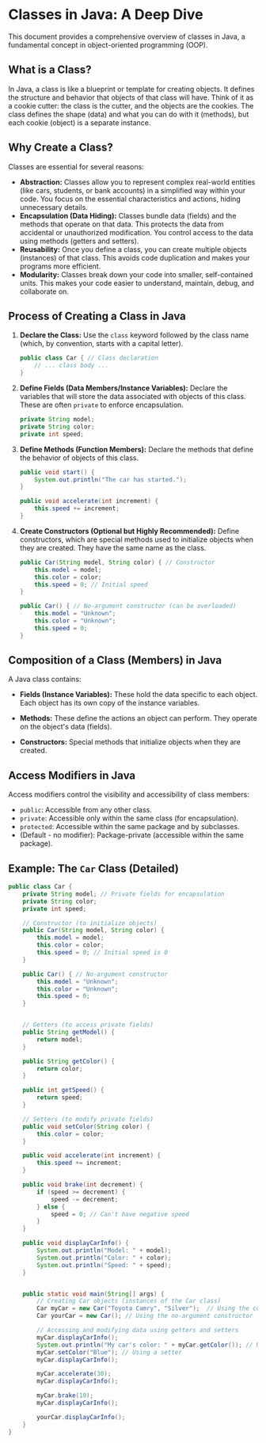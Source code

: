 # Classes in Java: A Deep Dive

This document provides a comprehensive overview of classes in Java, a fundamental concept in object-oriented programming (OOP).

## What is a Class?

In Java, a class is like a blueprint or template for creating objects. It defines the structure and behavior that objects of that class will have.  Think of it as a cookie cutter: the class is the cutter, and the objects are the cookies.  The class defines the shape (data) and what you can do with it (methods), but each cookie (object) is a separate instance.

## Why Create a Class?

Classes are essential for several reasons:

*   **Abstraction:** Classes allow you to represent complex real-world entities (like cars, students, or bank accounts) in a simplified way within your code. You focus on the essential characteristics and actions, hiding unnecessary details.
*   **Encapsulation (Data Hiding):** Classes bundle data (fields) and the methods that operate on that data.  This protects the data from accidental or unauthorized modification.  You control access to the data using methods (getters and setters).
*   **Reusability:** Once you define a class, you can create multiple objects (instances) of that class.  This avoids code duplication and makes your programs more efficient.
*   **Modularity:** Classes break down your code into smaller, self-contained units. This makes your code easier to understand, maintain, debug, and collaborate on.

## Process of Creating a Class in Java

1.  **Declare the Class:** Use the `class` keyword followed by the class name (which, by convention, starts with a capital letter).

    ```java
    public class Car { // Class declaration
        // ... class body ...
    }
    ```

2.  **Define Fields (Data Members/Instance Variables):** Declare the variables that will store the data associated with objects of this class.  These are often `private` to enforce encapsulation.

    ```java
    private String model;
    private String color;
    private int speed;
    ```

3.  **Define Methods (Function Members):** Declare the methods that define the behavior of objects of this class.

    ```java
    public void start() {
        System.out.println("The car has started.");
    }

    public void accelerate(int increment) {
        this.speed += increment;
    }
    ```

4.  **Create Constructors (Optional but Highly Recommended):** Define constructors, which are special methods used to initialize objects when they are created.  They have the same name as the class.

    ```java
    public Car(String model, String color) { // Constructor
        this.model = model;
        this.color = color;
        this.speed = 0; // Initial speed
    }

    public Car() { // No-argument constructor (can be overloaded)
        this.model = "Unknown";
        this.color = "Unknown";
        this.speed = 0;
    }
    ```

## Composition of a Class (Members) in Java

A Java class contains:

*   **Fields (Instance Variables):** These hold the data specific to each object.  Each object has its own copy of the instance variables.

*   **Methods:** These define the actions an object can perform.  They operate on the object's data (fields).

*   **Constructors:** Special methods that initialize objects when they are created.

## Access Modifiers in Java

Access modifiers control the visibility and accessibility of class members:

*   `public`: Accessible from any other class.
*   `private`: Accessible only within the same class (for encapsulation).
*   `protected`: Accessible within the same package and by subclasses.
*   (Default - no modifier): Package-private (accessible within the same package).

## Example: The `Car` Class (Detailed)

```java
public class Car { 
    private String model; // Private fields for encapsulation
    private String color;
    private int speed;

    // Constructor (to initialize objects)
    public Car(String model, String color) {
        this.model = model;
        this.color = color;
        this.speed = 0; // Initial speed is 0
    }

    public Car() { // No-argument constructor
        this.model = "Unknown";
        this.color = "Unknown";
        this.speed = 0;
    }


    // Getters (to access private fields)
    public String getModel() {
        return model;
    }

    public String getColor() {
        return color;
    }

    public int getSpeed() {
        return speed;
    }

    // Setters (to modify private fields)
    public void setColor(String color) {
        this.color = color;
    }

    public void accelerate(int increment) {
        this.speed += increment;
    }

    public void brake(int decrement) {
        if (speed >= decrement) {
            speed -= decrement;
        } else {
            speed = 0; // Can't have negative speed
        }
    }

    public void displayCarInfo() {
        System.out.println("Model: " + model);
        System.out.println("Color: " + color);
        System.out.println("Speed: " + speed);
    }


    public static void main(String[] args) {
        // Creating Car objects (instances of the Car class)
        Car myCar = new Car("Toyota Camry", "Silver");  // Using the constructor
        Car yourCar = new Car(); // Using the no-argument constructor

        // Accessing and modifying data using getters and setters
        myCar.displayCarInfo();
        System.out.println("My car's color: " + myCar.getColor()); // Using a getter
        myCar.setColor("Blue"); // Using a setter
        myCar.displayCarInfo();

        myCar.accelerate(30);
        myCar.displayCarInfo();

        myCar.brake(10);
        myCar.displayCarInfo();

        yourCar.displayCarInfo();
    }
}
